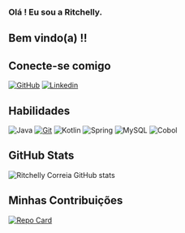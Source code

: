 ### Olá ! Eu sou a Ritchelly.

## Bem vindo(a) !!

## Conecte-se comigo
[![GitHub](https://img.shields.io/badge/GitHub-000?style=for-the-badge&logo=github&logoColor=30A3DC)](https://github.com/ritchellyrscorreia)
[![Linkedin](https://img.shields.io/badge/linkedin-000?style=for-the-badge&logo=linkedin&logoColor=0E76A8)](https://www.linkedin.com/in/ritchelly-ribeiro-soares-correia-b16759bb/) 

## Habilidades
![Java](https://img.shields.io/badge/Java-001?style=flat&logo=openjdk&logoColor=red)
[![Git](https://img.shields.io/badge/Git-000?style=flat&logo=git&logoColor=red)](https://git-scm.com/doc)
![Kotlin](https://img.shields.io/badge/Kotlin-000?style=flat&logo=kotlin&logoColor=purple)
![Spring](https://img.shields.io/badge/Spring-000?style=flat&logo=spring&logoColor=green)
![MySQL](https://img.shields.io/badge/MySQL-000?style=flat&logo=mysql&logoColor=blue)
![Cobol](https://img.shields.io/badge/Cobol-000?style=flat&logo=cobol&logoColor=black)

## GitHub Stats
![Ritchelly Correia GitHub stats](https://github-readme-stats.vercel.app/api?username=ritchellyrscorreia&theme=white&bg_color=white&border_color=white&show_icons=true&icon_color=E94D5F&title_color=E94D5F&text_color=black)


## Minhas Contribuições
[![Repo Card](https://github-readme-stats.vercel.app/api/pin/?username=ricomf&repo=dio-lab-open-source&bg_color=white&border_color=white&show_icons=true&icon_color=E94D5F&title_color=E94D5F&text_color=black)](https://github.com/ritchellyrscorreia/dio-lab-open-source)
